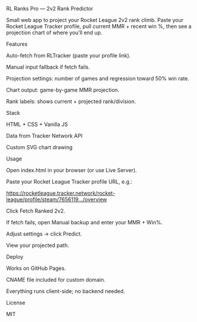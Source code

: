 RL Ranks Pro — 2v2 Rank Predictor

Small web app to project your Rocket League 2v2 rank climb. Paste your Rocket League Tracker profile, pull current MMR + recent win %, then see a projection chart of where you’ll end up.

Features

Auto-fetch from RLTracker (paste your profile link).

Manual input fallback if fetch fails.

Projection settings: number of games and regression toward 50% win rate.

Chart output: game-by-game MMR projection.

Rank labels: shows current + projected rank/division.

Stack

HTML + CSS + Vanilla JS

Data from Tracker Network API

Custom SVG chart drawing

Usage

Open index.html in your browser (or use Live Server).

Paste your Rocket League Tracker profile URL, e.g.:

https://rocketleague.tracker.network/rocket-league/profile/steam/7656119.../overview


Click Fetch Ranked 2v2.

If fetch fails, open Manual backup and enter your MMR + Win%.

Adjust settings → click Predict.

View your projected path.

Deploy

Works on GitHub Pages.

CNAME file included for custom domain.

Everything runs client-side; no backend needed.

License

MIT